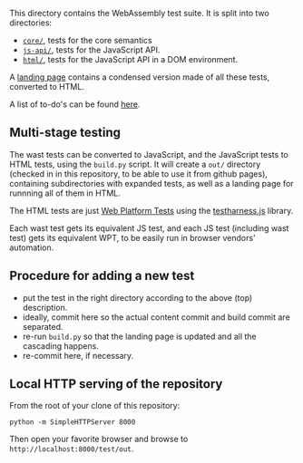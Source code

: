 This directory contains the WebAssembly test suite. It is split into two
directories:

* [`core/`](core/), tests for the core semantics
* [`js-api/`](js-api/), tests for the JavaScript API.
* [`html/`](html/), tests for the JavaScript API in a DOM environment.

A [landing page](out/index.html) contains a condensed version made of all
these tests, converted to HTML.

A list of to-do's can be found [here](Todo.md).

## Multi-stage testing

The wast tests can be converted to JavaScript, and the JavaScript tests
to HTML tests, using the `build.py` script. It will create a `out/` directory
(checked in in this repository, to be able to use it from github pages),
containing subdirectories with expanded tests, as well as a landing page for
runnning all of them in HTML.

The HTML tests are just [Web Platform Tests](http://testthewebforward.org)
using the
[testharness.js](http://testthewebforward.org/docs/testharness-library.html)
library.

Each wast test gets its equivalent JS test, and each JS test (including wast
test) gets its equivalent WPT, to be easily run in browser vendors' automation.

## Procedure for adding a new test

- put the test in the right directory according to the above (top) description.
- ideally, commit here so the actual content commit and build commit are
  separated.
- re-run `build.py` so that the landing page is updated and all the cascading
  happens.
- re-commit here, if necessary.

## Local HTTP serving of the repository

From the root of your clone of this repository:

```
python -m SimpleHTTPServer 8000
```

Then open your favorite browser and browse to `http://localhost:8000/test/out`.
